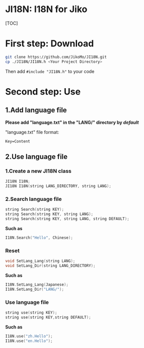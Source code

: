 # JI18N: I18N for Jiko
[TOC]

# First step: Download

```bash
git clone https://github.com/JikoMo/JI18N.git
cp ./JI18N/JI18N.h <Your Project Directory>
```

Then add `#include "JI18N.h"` to your code

# Second step: Use

## 1.Add language file

**Please add "language.txt" in the "LANG/" directory by _default_**

"language.txt" file format:
```
Key=Content
```

## 2.Use language file

### 1.Create a new JI18N class

```C++
JI18N I18N;
JI18N I18N(string LANG_DIRECTORY, string LANG);
```

### 2.Search language file

```C++
string Search(string KEY);
string Search(string KEY, string LANG);
string Search(string KEY, string LANG, string DEFAULT);
```

**Such as**
```C++
I18N.Search("Hello", Chinese);
```

### Reset

```C++
void SetLang_Lang(string LANG);
void SetLang_Dir(string LANG_DIRECTORY);
```

**Such as**

```C++
I18N.SetLang_Lang(Japanese);
I18N.SetLang_Dir("LANG/");
```

### Use language file

```C++
string use(string KEY);
string use(string KEY,string DEFAULT);
```

**Such as**

```C++
I18N.use("zh.Hello");
I18N.use("en.Hello");
```